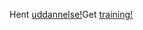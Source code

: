 <span data-ttu-id="c7b48-101">Hent [uddannelse!](/dynamics365/get-started/training/)</span><span class="sxs-lookup"><span data-stu-id="c7b48-101">Get [training!](/dynamics365/get-started/training/)</span></span>
